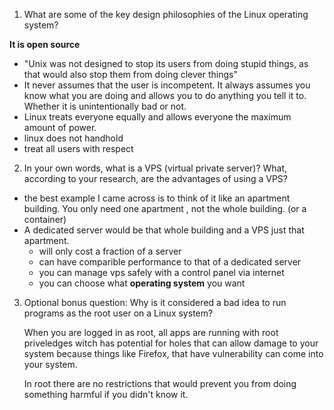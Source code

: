 1. What are some of the key design philosophies of the Linux operating system?

**It is open source**

* "Unix was not designed to stop its users from doing stupid things, as that would also stop them from doing clever things"
* It never assumes that the user is incompetent. It always assumes you know what you are doing and allows you to do anything you tell it to. Whether it is unintentionally bad or not.
* Linux treats everyone equally and allows everyone the maximum amount of power.
* linux does not handhold 
* treat all users with respect

2. In your own words, what is a VPS (virtual private server)? What, according to your research, are the advantages of using a VPS?

* the best example I came across is to think of it like an apartment building. You only need one apartment , not the whole building. (or a container)
* A dedicated server would be that whole building and a VPS just that apartment.
    - will only cost a fraction of a server
    - can have comparible performance to that of a dedicated server
    - you can manage vps safely with a control panel via internet
    - you can choose what **operating system** you want

3. Optional bonus question: Why is it considered a bad idea to run programs as the root user on a Linux system?

    When you are logged in as root, all apps are running with root priveledges witch has potential for holes that can allow damage to your system because things like Firefox, that have vulnerability can come into your system. 

    In root there are no restrictions that would prevent you from doing something harmful if you didn't know it. 